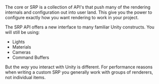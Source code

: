 The core or SRP is a collection of API's that push many of the rendering internals and configuration out into user land. This give you the power to configure exactly how you want rendering to work in your project.

The SRP API offers a new interface to many familiar Unity constructs. You will still be using:
* Lights
* Materials
* Cameras
* Command Buffers

But the _way_ you interact with Unity is different. For performance reasons when writing a custom SRP you generally work with groups of renderers, not individual items.